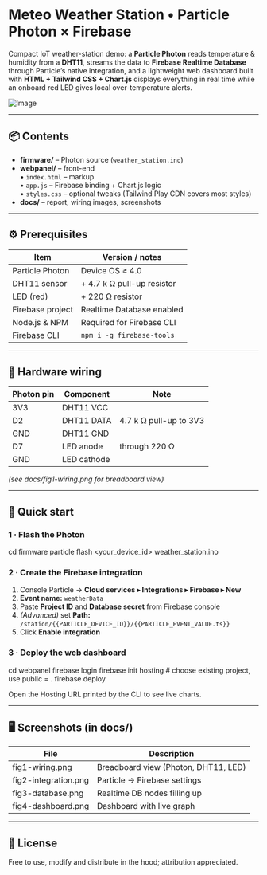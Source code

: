 # Meteo Weather Station • Particle Photon × Firebase

Compact IoT weather-station demo: a **Particle Photon** reads temperature & humidity from a **DHT11**, streams the data to **Firebase Realtime Database** through Particle’s native integration, and a lightweight web dashboard built with **HTML + Tailwind CSS + Chart.js** displays everything in real time while an onboard red LED gives local over-temperature alerts.


![Image](https://github.com/user-attachments/assets/913b7c08-3a3f-4e4a-a742-c3bf80b8a71a)

---

## 📦 Contents

- **firmware/** – Photon source (`weather_station.ino`)  
- **webpanel/** – front-end  
  • `index.html` – markup  
  • `app.js` – Firebase binding + Chart.js logic  
  • `styles.css` – optional tweaks (Tailwind Play CDN covers most styles)  
- **docs/** – report, wiring images, screenshots  

---

## ⚙️ Prerequisites

| Item | Version / notes |
|------|-----------------|
| Particle Photon | Device OS ≥ 4.0 |
| DHT11 sensor | + 4.7 k Ω pull-up resistor |
| LED (red) | + 220 Ω resistor |
| Firebase project | Realtime Database enabled |
| Node.js & NPM | Required for Firebase CLI |
| Firebase CLI | `npm i -g firebase-tools` |

---

## 🔌 Hardware wiring

| Photon pin | Component | Note |
|------------|-----------|------|
| 3V3        | DHT11 VCC |
| D2         | DHT11 DATA | 4.7 k Ω pull-up to 3V3 |
| GND        | DHT11 GND |
| D7         | LED anode | through 220 Ω |
| GND        | LED cathode |

*(see docs/fig1-wiring.png for breadboard view)*

---

## 🚀 Quick start

### 1 · Flash the Photon  
cd firmware particle flash <your_device_id> weather_station.ino


### 2 · Create the Firebase integration  
1. Console Particle → **Cloud services ▸ Integrations ▸ Firebase ▸ New**  
2. **Event name:** `weatherData`  
3. Paste **Project ID** and **Database secret** from Firebase console  
4. *(Advanced)* set **Path:** `/station/{{PARTICLE_DEVICE_ID}}/{{PARTICLE_EVENT_VALUE.ts}}`  
5. Click **Enable integration**

### 3 · Deploy the web dashboard  
cd webpanel firebase login firebase init hosting # choose existing project, use public = . firebase deploy

Open the Hosting URL printed by the CLI to see live charts.

---

## 🖥️ Screenshots (in docs/)

| File | Description |
|------|-------------|
| fig1-wiring.png | Breadboard view (Photon, DHT11, LED) |
| fig2-integration.png | Particle → Firebase settings |
| fig3-database.png | Realtime DB nodes filling up |
| fig4-dashboard.png | Dashboard with live graph |

---

## 📝 License

Free to use, modify and distribute in the hood; attribution appreciated.
